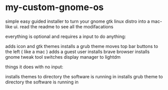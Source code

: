 # my-custom-gnome-os
simple easy guided installer to turn your gnome gtk linux distro into a mac-like ui. read the readme to see all the modifacations



everything is optional and requires a input to do anything:

adds icon and gtk themes
installs a grub theme
moves top bar buttons to the left ( like a mac ) 
adds a guest user
installs brave browser
installs gnome tweak tool
switches display manager to lightdm



things it does with no input:

installs themes to directory the software is running in 
installs grub theme to directory the software is running in
